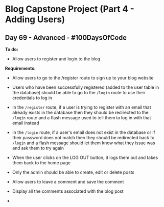 # Blog Capstone Project (Part 4 - Adding Users)
## Day 69 - Advanced - \#100DaysOfCode

**To do:**
* Allow users to register and login to the blog

**Requirements:**
* Allow users to go to the /register route to sign up to your blog website

* Users who have been successfully registered (added to the user table in the database) should be able to go to the 
  `/login` route to use their credentials to log in
  
* In the `/register` route, if a user is trying to register with an email that already exists in the database then 
  they should be redirected to the `/login` route and a flash message used to tell them to log in with that email 
  instead
  
* In the `/login` route, if a user's email does not exist in the database or if their password does not match then 
  they should be redirected back to `/login` and a flash message should let them know what they issue was and ask 
  them to try again
  
* When the user clicks on the LOG OUT button, it logs them out and takes them back to the home page

* Only the admin should be able to create, edit or delete posts

* Allow users to leave a comment and save the comment

* Display all the comments associated with the blog post

* 